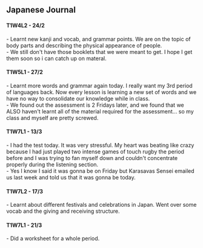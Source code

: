 <body>
  <h2>Japanese Journal</h2>
  <h4>T1W4L2 - 24/2</h4>
  <p>- Learnt new kanji and vocab, and grammar points. We are on the topic of body parts and describing the physical appearance of people.<br>- We still don't have those booklets that we were meant to get. I hope I get them soon so i can catch up on materal.</p>
  <h4>T1W5L1 - 27/2</h4>
  <p>- Learnt more words and grammar again today. I really want my 3rd period of languages back. Now every lesson is learning a new set of words and we have no way to consolidate our knowledge while in class.<br>- We found out the assessment is 2 Fridays later, and we found that we ALSO haven't learnt all of the material required for the assessment... so my class and myself are pretty screwed.</p>
  <h4>T1W7L1 - 13/3</h4>
  <p>- I had the test today. It was very stressful. My heart was beating like crazy because I had just played two intense games of touch rugby the period before and I was trying to fan myself down and couldn't concentrate properly during the listening section.<br>- Yes I know I said it was gonna be on Friday but Karasavas Sensei emailed us last week and told us that it was gonna be today.</p>
  <h4>T1W7L2 - 17/3</h4>
  <p>- Learnt about different festivals and celebrations in Japan. Went over some vocab and the giving and receiving structure.</p>
  <h4>T1W7L1 - 21/3</h4>
  <p>- Did a worksheet for a whole period.</p>
</body>